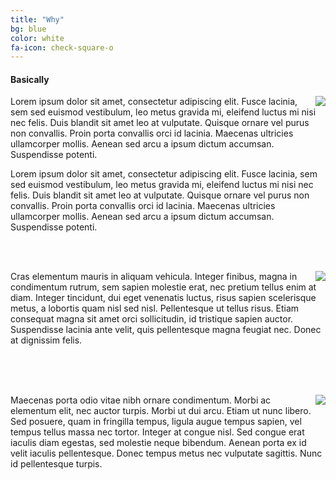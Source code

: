 ```yaml
---
title: "Why"
bg: blue
color: white
fa-icon: check-square-o
---
```


#### Basically

<img style="float: right;" src="https://github.com/WCSD6/TheGeeleyBlendedLearningSummit/blob/gh-pages/img/BlendedLearningSummit-05-1.png?raw=true">

Lorem ipsum dolor sit amet, consectetur adipiscing elit. Fusce lacinia, sem sed euismod vestibulum, leo metus gravida mi, eleifend luctus mi nisi nec felis. Duis blandit sit amet leo at vulputate. Quisque ornare vel purus non convallis. Proin porta convallis orci id lacinia. Maecenas ultricies ullamcorper mollis. Aenean sed arcu a ipsum dictum accumsan. Suspendisse potenti.

Lorem ipsum dolor sit amet, consectetur adipiscing elit. Fusce lacinia, sem sed euismod vestibulum, leo metus gravida mi, eleifend luctus mi nisi nec felis. Duis blandit sit amet leo at vulputate. Quisque ornare vel purus non convallis. Proin porta convallis orci id lacinia. Maecenas ultricies ullamcorper mollis. Aenean sed arcu a ipsum dictum accumsan. Suspendisse potenti.

<br><br>

<img style="float: right;" src="https://github.com/WCSD6/TheGeeleyBlendedLearningSummit/blob/gh-pages/img/BlendedLearningSummit-04-1-1.png?raw=true">

Cras elementum mauris in aliquam vehicula. Integer finibus, magna in condimentum rutrum, sem sapien molestie erat, nec pretium tellus enim at diam. Integer tincidunt, dui eget venenatis luctus, risus sapien scelerisque metus, a lobortis quam nisl sed nisl. Pellentesque ut tellus risus. Etiam consequat magna sit amet orci sollicitudin, id tristique sapien auctor. Suspendisse lacinia ante velit, quis pellentesque magna feugiat nec. Donec at dignissim felis.

<br><br><br>

<img style="float: right;" src="https://github.com/WCSD6/TheGeeleyBlendedLearningSummit/blob/gh-pages/img/BlendedLearningSummit-06-1.png?raw=true">

Maecenas porta odio vitae nibh ornare condimentum. Morbi ac elementum elit, nec auctor turpis. Morbi ut dui arcu. Etiam ut nunc libero. Sed posuere, quam in fringilla tempus, ligula augue tempus sapien, vel tempus tellus massa nec tortor. Integer at congue nisl. Sed congue erat iaculis diam egestas, sed molestie neque bibendum. Aenean porta ex id velit iaculis pellentesque. Donec tempus metus nec vulputate sagittis. Nunc id pellentesque turpis.
